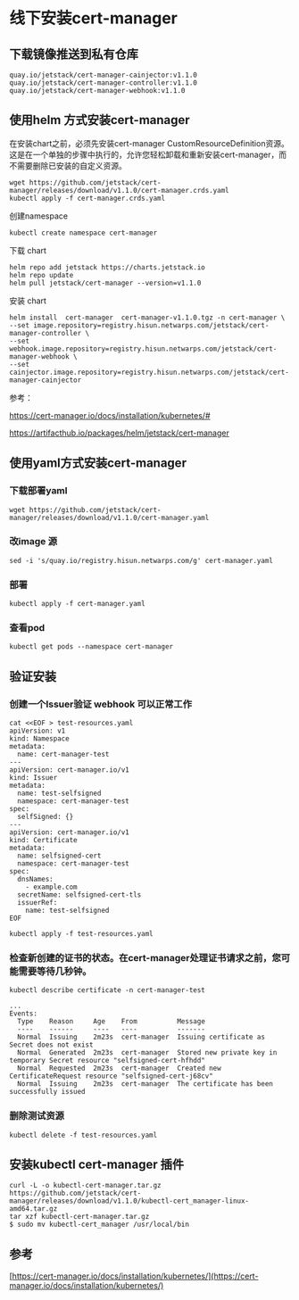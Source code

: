 # 线下安装cert-manager

## 下载镜像推送到私有仓库

```
quay.io/jetstack/cert-manager-cainjector:v1.1.0
quay.io/jetstack/cert-manager-controller:v1.1.0
quay.io/jetstack/cert-manager-webhook:v1.1.0
```

## 使用helm 方式安装cert-manager

在安装chart之前，必须先安装cert-manager CustomResourceDefinition资源。这是在一个单独的步骤中执行的，允许您轻松卸载和重新安装cert-manager，而不需要删除已安装的自定义资源。

```
wget https://github.com/jetstack/cert-manager/releases/download/v1.1.0/cert-manager.crds.yaml
kubectl apply -f cert-manager.crds.yaml
```

创建namespace

```
kubectl create namespace cert-manager
```

下载 chart

```
helm repo add jetstack https://charts.jetstack.io
helm repo update
helm pull jetstack/cert-manager --version=v1.1.0
```

安装 chart

```
helm install  cert-manager  cert-manager-v1.1.0.tgz -n cert-manager \
--set image.repository=registry.hisun.netwarps.com/jetstack/cert-manager-controller \
--set webhook.image.repository=registry.hisun.netwarps.com/jetstack/cert-manager-webhook \
--set cainjector.image.repository=registry.hisun.netwarps.com/jetstack/cert-manager-cainjector
```

参考：

https://cert-manager.io/docs/installation/kubernetes/#

https://artifacthub.io/packages/helm/jetstack/cert-manager

## 使用yaml方式安装cert-manager
### 下载部署yaml

```
wget https://github.com/jetstack/cert-manager/releases/download/v1.1.0/cert-manager.yaml
```

### 改image 源

```
sed -i 's/quay.io/registry.hisun.netwarps.com/g' cert-manager.yaml
```

### 部署

```
kubectl apply -f cert-manager.yaml
```

### 查看pod

```
kubectl get pods --namespace cert-manager
```

## 验证安装

### 创建一个Issuer验证 webhook 可以正常工作

```
cat <<EOF > test-resources.yaml
apiVersion: v1
kind: Namespace
metadata:
  name: cert-manager-test
---
apiVersion: cert-manager.io/v1
kind: Issuer
metadata:
  name: test-selfsigned
  namespace: cert-manager-test
spec:
  selfSigned: {}
---
apiVersion: cert-manager.io/v1
kind: Certificate
metadata:
  name: selfsigned-cert
  namespace: cert-manager-test
spec:
  dnsNames:
    - example.com
  secretName: selfsigned-cert-tls
  issuerRef:
    name: test-selfsigned
EOF
```

```
kubectl apply -f test-resources.yaml
```

### 检查新创建的证书的状态。在cert-manager处理证书请求之前，您可能需要等待几秒钟。

```
kubectl describe certificate -n cert-manager-test

...
Events:
  Type    Reason     Age    From          Message
  ----    ------     ----   ----          -------
  Normal  Issuing    2m23s  cert-manager  Issuing certificate as Secret does not exist
  Normal  Generated  2m23s  cert-manager  Stored new private key in temporary Secret resource "selfsigned-cert-hfhdd"
  Normal  Requested  2m23s  cert-manager  Created new CertificateRequest resource "selfsigned-cert-j68cv"
  Normal  Issuing    2m23s  cert-manager  The certificate has been successfully issued
```

### 删除测试资源

```
kubectl delete -f test-resources.yaml
```

## 安装kubectl cert-manager 插件

```
curl -L -o kubectl-cert-manager.tar.gz https://github.com/jetstack/cert-manager/releases/download/v1.1.0/kubectl-cert_manager-linux-amd64.tar.gz
tar xzf kubectl-cert-manager.tar.gz
$ sudo mv kubectl-cert_manager /usr/local/bin
```

## 参考 

[https://cert-manager.io/docs/installation/kubernetes/](https://cert-manager.io/docs/installation/kubernetes/)